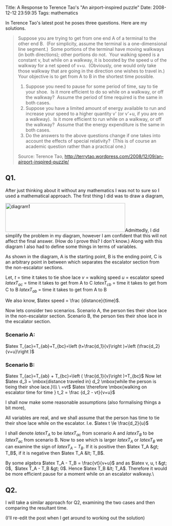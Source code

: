 Title: A Response to Terence Tao's "An airport-inspired puzzle"
Date: 2008-12-12 23:59:35
Tags: mathematics

In Terence Tao's latest post he poses three questions. Here are my solutions.
<blockquote>Suppose you are trying to get from one end A of a terminal to the other end B.  (For simplicity, assume the terminal is a one-dimensional line segment.)  Some portions of the terminal have moving walkways (in both directions); other portions do not.  Your walking speed is a constant v, but while on a walkway, it is boosted by the speed u of the walkway for a net speed of v+u.  (Obviously, one would only take those walkway that are going in the direction one wishes to travel in.)  Your objective is to get from A to B in the shortest time possible.
<ol>
	<li>Suppose you need to pause for some period of time, say to tie your shoe.  Is it more efficient to do so while on a walkway, or off the walkway?  Assume the period of time required is the same in both cases.</li>
	<li>Suppose you have a limited amount of energy available to run and increase your speed to a higher quantity v' (or v'+u, if you are on a walkway).  Is it more efficient to run while on a walkway, or off the walkway?  Assume that the energy expenditure is the same in both cases.</li>
	<li>Do the answers to the above questions change if one takes into account the effects of special relativity?  (This is of course an academic question rather than a practical one.)</li>
</ol>
Source: Terence Tao, <a href="http://terrytao.wordpress.com/2008/12/09/an-airport-inspired-puzzle/">http://terrytao.wordpress.com/2008/12/09/an-airport-inspired-puzzle/</a></blockquote>
<h2>Q1.</h2>
After just thinking about it without any mathematics I was not to sure so I used a mathematical approach. The first thing I did was to draw a diagram,

<img class="aligncenter size-full wp-image-153" title="diagram1" src="/blog/attachments/2008/12/diagram1.png" alt="diagram1" width="373" height="90" />Admittedly, I did simplify the problem in my diagram, however I am confident that this will not affect the final answer. (How do I prove this? I don't know.) Along with this diagram I also had to define some things in terms of variables.

As shown in the diagram, A is the starting point, B is the ending point, C is an arbitrary point in between which separates the escalator section from the non-escalator sections.

Let,
<em>t</em> = time it takes to tie shoe lace
<em>v</em> = walking speed
<em>u</em> = escalator speed
$latex T_{ac}$ = time it takes to get from A to C
$latex T_{cb}$ = time it takes to get from C to B
$latex T_{ab}$ = time it takes to get from A to B

We also know, $latex speed = \frac {distance}{time}$.

Now lets consider two scenarios. Scenario A, the person ties their shoe lace in the non-escalator section. Scenario B, the person ties their shoe lace in the escalator section.
<h3>Scenario A:</h3>
$latex T_{ac}=T_{ab}+T_{bc}=\left (t+\frac{d_1}{v}\right )+\left (\frac{d_2}{v+u}\right )$
<h3>Scenario B:</h3>
$latex T_{ac}=T_{ab} + T_{bc}=\left ( \frac{d_1}{v}\right )+T_{bc}$
Now let $latex d_3 = \mbox{distance traveled in} d_2 \mbox{while the person is tieing their shoe lace.}\\\ \ =vt$
$latex \therefore \mbox{walking on escalator time for time } t_2 = \frac {d_2 - vt}{v+u}$

I shall now make some reasonable assumptions (also formalising things a bit more),

All variables are real, and we shall assume that the person has time to tie their shoe lace while on the escalator. I.e. $latex t \le \frac{d_2}{u}$

I shall denote $latex T_A$ to be $latex T_{ac}$ from scenario A and $latex T_B$ to be $latex T_{ac}$ from scenario B. Now to see which is larger $latex T_A$ or $latex T_B$ we can examine the sign of $latex T_A - T_B$. If it is positive then $latex T_A &gt; T_B$, if it is negative then $latex T_A &lt; T_B$.

By some algebra $latex T_A - T_B = \frac{vt}{v+u}$ and as $latex v, u, t &gt; 0$,  $latex T_A - T_B &gt; 0$. Hence $latex T_B &lt; T_A$. Therefore it would be more efficient pause for a moment while on an escalator walkway.\
<h2>Q2.</h2>
I will take a similar approach for Q2, examining the two cases and then comparing the resultant time.

(I'll re-edit the post when I get around to working out the solution)
